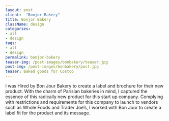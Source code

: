 ```yaml
---
layout: post
client:  "Bonjor Bakery"
title: Bonjor Bakery
className: design
categories: 
- all
- design
tags:
- all
- design
permalink: bonjor-bakery
teaser-img: /post-images/bonbakery/teaser.jpg
post-img: /post-images/bonbakery/post.jpg
teaser: Baked goods for Costco
---
```

I was Hired by Bon Jour Bakery to create a label and brochure for their new product. With the charm of Parisian bakeries in mind, I captured the essence of this radically new product for this start up company. Complying with restrictions and requirements for this company to launch to vendors such as Whole Foods and Trader Joe’s, I worked with Bon Jour to create a label fit for the product and its message.